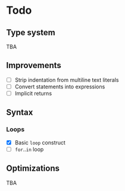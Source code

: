 # Todo

## Type system
TBA

## Improvements
- [ ] Strip indentation from multiline text literals
- [ ] Convert statements into expressions
- [ ] Implicit returns

## Syntax
### Loops
- [x] Basic `loop` construct
- [ ] `for`..`in` loop

## Optimizations
TBA